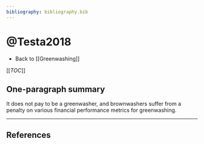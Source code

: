 ```yaml
---
bibliography: bibliography.bib
---
```


# @Testa2018

* Back to [[Greenwashing]]

[[_TOC_]]

## One-paragraph summary

It does not pay to be a greenwasher, and brownwashers suffer from a penalty on various financial performance metrics for greenwashing.

---

## References